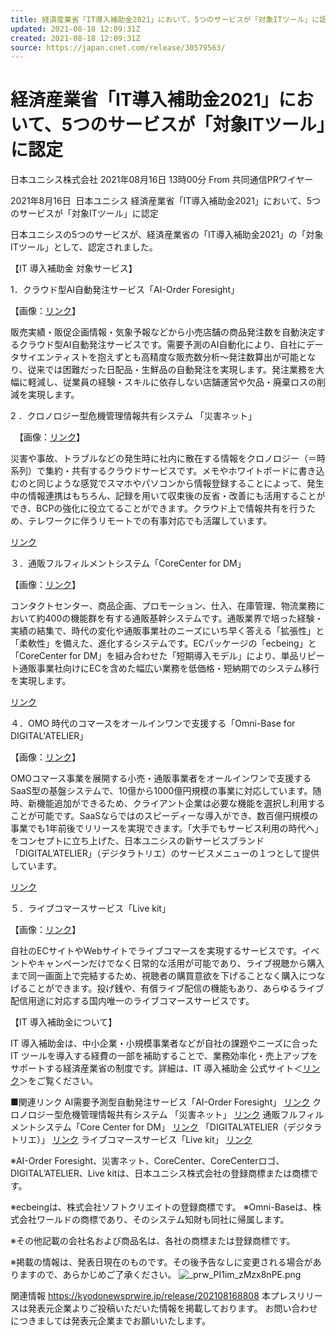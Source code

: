 ```yaml
---
title: 経済産業省「IT導入補助金2021」において、5つのサービスが「対象ITツール」に認定 - CNET Japan
updated: 2021-08-18 12:09:31Z
created: 2021-08-18 12:09:31Z
source: https://japan.cnet.com/release/30579563/
---
```


# 経済産業省「IT導入補助金2021」において、5つのサービスが「対象ITツール」に認定

 日本ユニシス株式会社  2021年08月16日 13時00分  From 共同通信PRワイヤー

2021年8月16日
 日本ユニシス
経済産業省「IT導入補助金2021」において、5つのサービスが「対象ITツール」に認定

日本ユニシスの5つのサービスが、経済産業省の「IT導入補助金2021」の「対象ITツール」として、認定されました。

【IT 導入補助金 対象サービス】

1．クラウド型AI自動発注サービス「AI-Order Foresight」

【画像：[リンク](https://kyodonewsprwire.jp/img/202108168808-O1-zMzx8nPE)】

販売実績・販促企画情報・気象予報などから小売店舗の商品発注数を自動決定するクラウド型AI自動発注サービスです。需要予測のAI自動化により、自社にデータサイエンティストを抱えずとも高精度な販売数分析～発注数算出が可能となり、従来では困難だった日配品・生鮮品の自動発注を実現します。発注業務を大幅に軽減し、従業員の経験・スキルに依存しない店舗運営や欠品・廃棄ロスの削減を実現します。

2 ．クロノロジー型危機管理情報共有システム 「災害ネット」

　【画像：[リンク](https://kyodonewsprwire.jp/img/202108168808-O2-qordc63r)】

災害や事故、トラブルなどの発生時に社内に散在する情報をクロノロジー（＝時系列）で集約・共有するクラウドサービスです。メモやホワイトボードに書き込むのと同じような感覚でスマホやパソコンから情報登録することによって、発生中の情報連携はもちろん、記録を用いて収束後の反省・改善にも活用することができ、BCPの強化に役立てることができます。クラウド上で情報共有を行うため、テレワークに伴うリモートでの有事対応でも活躍しています。

[リンク](https://www.unisys.co.jp/solution/biz/disaster-net/#it2021)

３．通販フルフィルメントシステム「CoreCenter for DM」

【画像：[リンク](https://kyodonewsprwire.jp/img/202108168808-O3-6IvJu6KK)】

コンタクトセンター、商品企画、プロモーション、仕入、在庫管理、物流業務において約400の機能群を有する通販基幹システムです。通販業界で培った経験・実績の結集で、時代の変化や通販事業社のニーズにいち早く答える「拡張性」と「柔軟性」を備えた、進化するシステムです。ECパッケージの「ecbeing」と「CoreCenter for DM」を組み合わせた「短期導入モデル」により、単品リピート通販事業社向けにECを含めた幅広い業務を低価格・短納期でのシステム移行を実現します。

[リンク](https://www.unisys.co.jp/solution/lob/commerce/dm/cc_dm/index.html#ithojo2021)

４．OMO 時代のコマースをオールインワンで支援する「Omni-Base for DIGITAL'ATELIER」

【画像：[リンク](https://kyodonewsprwire.jp/img/202108168808-O4-44069HnJ)】

OMOコマース事業を展開する小売・通販事業者をオールインワンで支援するSaaS型の基盤システムで、10億から1000億円規模の事業に対応しています。随時、新機能追加ができるため、クライアント企業は必要な機能を選択し利用することが可能です。SaaSならではのスピーディーな導入ができ、数百億円規模の事業でも1年前後でリリースを実現できます。「大手でもサービス利用の時代へ」をコンセプトに立ち上げた、日本ユニシスの新サービスブランド「DIGITALʼATELIER」（デジタラトリエ）のサービスメニューの１つとして提供しています。

[リンク](https://digitalatelier.jp/news/detail/00006.html%C2%A0)

５．ライブコマースサービス「Live kit」

【画像：[リンク](https://kyodonewsprwire.jp/img/202108168808-O5-jhvV1psi)】

自社のECサイトやWebサイトでライブコマースを実現するサービスです。イベントやキャンペーンだけでなく日常的な活用が可能であり、ライブ視聴から購入まで同一画面上で完結するため、視聴者の購買意欲を下げることなく購入につなげることができます。投げ銭や、有償ライブ配信の機能もあり、あらゆるライブ配信用途に対応する国内唯一のライブコマースサービスです。

【IT 導入補助金について】

IT 導入補助金は、中小企業・小規模事業者などが自社の課題やニーズに合った IT ツールを導入する経費の一部を補助することで、業務効率化・売上アップをサポートする経済産業省の制度です。詳細は、IT 導入補助金 公式サイト＜[リンク](https://www.it-hojo.jp/)＞をご覧ください。

■関連リンク
AI需要予測型自動発注サービス「AI-Order Foresight」
[リンク](https://www.unisys.co.jp/solution/lob/commerce/retail/aiorder/)
クロノロジー型危機管理情報共有システム 「災害ネット」
[リンク](https://www.unisys.co.jp/solution/biz/disaster-net/lp/)
通販フルフィルメントシステム「Core Center for DM」
[リンク](https://www.unisys.co.jp/solution/lob/commerce/dm/cc_dm)
「DIGITALʼATELIER（デジタラトリエ）」
[リンク](https://digitalatelier.jp/)
ライブコマースサービス「Live kit」
[リンク](https://www.livekit.jp/)

※AI-Order Foresight、災害ネット、CoreCenter、CoreCenterロゴ、DIGITALʼATELIER、Live kitは、日本ユニシス株式会社の登録商標または商標です。

※ecbeingは、株式会社ソフトクリエイトの登録商標です。
※Omni-Baseは、株式会社ワールドの商標であり、そのシステム知財も同社に帰属します。

※その他記載の会社名および商品名は、各社の商標または登録商標です。

※掲載の情報は、発表日現在のものです。その後予告なしに変更される場合がありますので、あらかじめご了承ください。
![_prw_PI1im_zMzx8nPE.png](../_resources/_prw_PI1im_zMzx8nPE.png)

関連情報
 https://kyodonewsprwire.jp/release/202108168808
本プレスリリースは発表元企業よりご投稿いただいた情報を掲載しております。
お問い合わせにつきましては発表元企業までお願いいたします。
